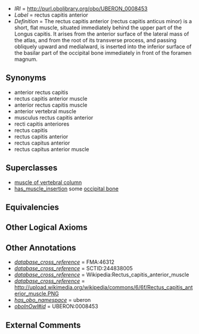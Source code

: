  * *IRI* = http://purl.obolibrary.org/obo/UBERON_0008453
 * *Label* = rectus capitis anterior
 * *Definition* = The rectus capitis anterior (rectus capitis anticus minor) is a short, flat muscle, situated immediately behind the upper part of the Longus capitis. It arises from the anterior surface of the lateral mass of the atlas, and from the root of its transverse process, and passing obliquely upward and medialward, is inserted into the inferior surface of the basilar part of the occipital bone immediately in front of the foramen magnum.

## Synonyms

 * anterior rectus capitis
 * rectus capitis anterior muscle
 * anterior rectus capitis muscle
 * anterior vertebral muscle
 * musculus rectus capitis anterior
 * recti capitis anteriores
 * rectus capitis
 * rectus capitis anterior
 * rectus capitus anterior
 * rectus capitus anterior muscle

## Superclasses

 * [muscle of vertebral column](../../UBERON/18/UBERON_0004518.md)
 * [has_muscle_insertion](../../RO/73/RO_0002373.md) some [occipital bone](../../UBERON/76/UBERON_0001676.md)

## Equivalencies


## Other Logical Axioms


## Other Annotations

 * *[database_cross_reference](../../ef/oboInOwl#hasDbXref.md)* = FMA:46312
 * *[database_cross_reference](../../ef/oboInOwl#hasDbXref.md)* = SCTID:244838005
 * *[database_cross_reference](../../ef/oboInOwl#hasDbXref.md)* = Wikipedia:Rectus_capitis_anterior_muscle
 * *[database_cross_reference](../../ef/oboInOwl#hasDbXref.md)* = http://upload.wikimedia.org/wikipedia/commons/6/6f/Rectus_capitis_anterior_muscle.PNG
 * *[has_obo_namespace](../../ce/oboInOwl#hasOBONamespace.md)* = uberon
 * *[oboInOwl#id](../../id/oboInOwl#id.md)* = UBERON:0008453

## External Comments

